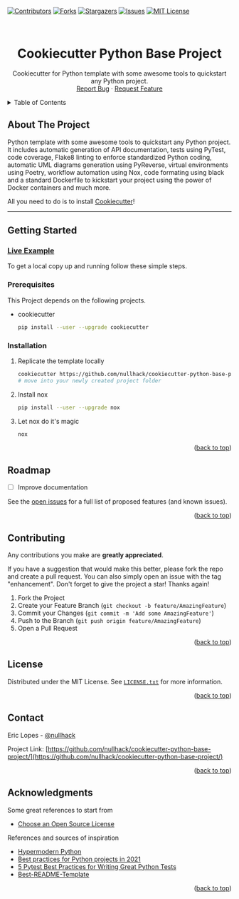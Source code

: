 <div id="top"></div>

<!-- PROJECT SHIELDS -->
<!--
*** I'm using markdown "reference style" links for readability.
*** Reference links are enclosed in brackets [ ] instead of parentheses ( ).
*** See the bottom of this document for the declaration of the reference variables
*** for contributors-url, forks-url, etc. This is an optional, concise syntax you may use.
*** https://www.markdownguide.org/basic-syntax/#reference-style-links
-->
[![Contributors][contributors-shield]][contributors-url]
[![Forks][forks-shield]][forks-url]
[![Stargazers][stars-shield]][stars-url]
[![Issues][issues-shield]][issues-url]
[![MIT License][license-shield]][license-url]



<!-- PROJECT LOGO -->
<br />
<div align="center">

  <h1 align="center"> Cookiecutter Python Base Project</h3>

  <p align="center">
    Cookiecutter for Python template with some awesome tools to quickstart any Python project.
    <br />
    <a href="https://github.com/nullhack/cookiecutter-python-base-project/issues">Report Bug</a>
    ·
    <a href="https://github.com/nullhack/cookiecutter-python-base-project/issues">Request Feature</a>
  </p>
</div>



<!-- TABLE OF CONTENTS -->
<details>
  <summary>Table of Contents</summary>
  <ol>
    <li>
      <a href="#about-the-project">About The Project</a>
    </li>
    <li>
      <a href="#getting-started">Getting Started</a>
      <ul>
        <li><a href="#prerequisites">Prerequisites</a></li>
        <li><a href="#installation">Installation</a></li>
      </ul>
    </li>
    <li><a href="#roadmap">Roadmap</a></li>
    <li><a href="#contributing">Contributing</a></li>
    <li><a href="#license">License</a></li>
    <li><a href="#contact">Contact</a></li>
    <li><a href="#acknowledgments">Acknowledgments</a></li>
  </ol>
</details>



<!-- ABOUT THE PROJECT -->
## About The Project

Python template with some awesome tools to quickstart any Python project. 
It includes automatic generation of API documentation, tests using PyTest, code coverage, 
Flake8 linting to enforce standardized Python coding, automatic UML diagrams generation using PyReverse, 
virtual environments using Poetry, workflow automation using Nox, 
code formating using black and a standard Dockerfile to kickstart your project using the power of Docker containers and much more. 

All you need to do is to install [Cookiecutter](https://cookiecutter.readthedocs.io/en/1.7.2/usage.html)!

---

<!-- GETTING STARTED -->
## Getting Started

### [Live Example](https://github.com/nullhack/python-base-project)

To get a local copy up and running follow these simple steps.

### Prerequisites

This Project depends on the following projects.
* cookiecutter
  ```sh
  pip install --user --upgrade cookiecutter
  ```

### Installation

1. Replicate the template locally
   ```sh
   cookiecutter https://github.com/nullhack/cookiecutter-python-base-project
   # move into your newly created project folder
   ```
2. Install nox
   ```sh
   pip install --user --upgrade nox
   ```
3. Let nox do it's magic
   ```sh
   nox
   ```

<p align="right">(<a href="#top">back to top</a>)</p>


<!-- ROADMAP -->
## Roadmap

- [ ] Improve documentation

See the [open issues](https://github.com/nullhack/cookiecutter-python-base-project/issues) for a full list of proposed features (and known issues).

<p align="right">(<a href="#top">back to top</a>)</p>


<!-- CONTRIBUTING -->
## Contributing

Any contributions you make are **greatly appreciated**.

If you have a suggestion that would make this better, please fork the repo and create a pull request. You can also simply open an issue with the tag "enhancement".
Don't forget to give the project a star! Thanks again!

1. Fork the Project
2. Create your Feature Branch (`git checkout -b feature/AmazingFeature`)
3. Commit your Changes (`git commit -m 'Add some AmazingFeature'`)
4. Push to the Branch (`git push origin feature/AmazingFeature`)
5. Open a Pull Request

<p align="right">(<a href="#top">back to top</a>)</p>


<!-- LICENSE -->
## License

Distributed under the MIT License. See [`LICENSE.txt`](https://github.com/nullhack/cookiecutter-python-base-project/blob/main/LICENSE.txt) for more information.

<p align="right">(<a href="#top">back to top</a>)</p>


<!-- CONTACT -->
## Contact

Eric Lopes - [@nullhack](https://github.com/nullhack)

Project Link: [https://github.com/nullhack/cookiecutter-python-base-project/](https://github.com/nullhack/cookiecutter-python-base-project/)

<p align="right">(<a href="#top">back to top</a>)</p>


<!-- ACKNOWLEDGMENTS -->
## Acknowledgments

Some great references to start from

* [Choose an Open Source License](https://choosealicense.com)

References and sources of inspiration

* [Hypermodern Python](https://cjolowicz.github.io/posts/hypermodern-python-01-setup/)
* [Best practices for Python projects in 2021](https://mitelman.engineering/blog/python-best-practice/automating-python-best-practices-for-a-new-project/)
* [5 Pytest Best Practices for Writing Great Python Tests](https://www.nerdwallet.com/blog/engineering/5-pytest-best-practices/)
* [Best-README-Template](https://github.com/othneildrew/Best-README-Template)

<p align="right">(<a href="#top">back to top</a>)</p>


<!-- MARKDOWN LINKS & IMAGES -->
<!-- https://www.markdownguide.org/basic-syntax/#reference-style-links -->
[contributors-shield]: https://img.shields.io/github/contributors/nullhack/cookiecutter-python-base-project.svg?style=for-the-badge
[contributors-url]: https://github.com/nullhack/cookiecutter-python-base-project/graphs/contributors
[forks-shield]: https://img.shields.io/github/forks/nullhack/cookiecutter-python-base-project.svg?style=for-the-badge
[forks-url]: https://github.com/nullhack/cookiecutter-python-base-project/network/members
[stars-shield]: https://img.shields.io/github/stars/nullhack/cookiecutter-python-base-project.svg?style=for-the-badge
[stars-url]: https://github.com/nullhack/cookiecutter-python-base-project/stargazers
[issues-shield]: https://img.shields.io/github/issues/nullhack/cookiecutter-python-base-project.svg?style=for-the-badge
[issues-url]: https://github.com/nullhack/cookiecutter-python-base-project/issues
[license-shield]: https://img.shields.io/badge/license-MIT-green?style=for-the-badge
[license-url]: https://github.com/nullhack/cookiecutter-python-base-project/blob/main/LICENSE.txt

